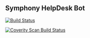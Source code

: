 Symphony HelpDesk Bot
---
[![Build Status](https://travis-ci.org/symphonyoss/helpdesk-bot.svg)](https://travis-ci.org/symphonyoss/helpdesk-bot)

[![Coverity Scan Build Status](https://scan.coverity.com/projects/9030/badge.svg)](https://scan.coverity.com/projects/symphonyoss-helpdesk-bot)

